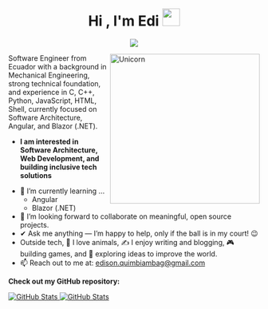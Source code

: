 <h1 align="center">Hi , I'm Edi <img src="https://media.giphy.com/media/hvRJCLFzcasrR4ia7z/giphy.gif" width="35"></h1>
<p align="center">
  <a href="https://github.com/DenverCoder1/readme-typing-svg"><img src="https://readme-typing-svg.herokuapp.com?font=Time+New+Roman&color=%23C8BE25&size=25&center=true&vCenter=true&width=600&height=100&lines=Software+Engineer;2x+ACPC+Finalist;Expert+on+Codeforces;4+Kyu+on+Atcoder;Always+learning+new+things"></a>
</p>


<img align="right" width=300px alt="Unicorn" src="https://c.tenor.com/GN73MKBawZYAAAAi/busy-cute.gif" />


Software Engineer from Ecuador with a background in Mechanical Engineering, strong technical foundation, and experience in C, C++, Python, JavaScript, HTML, Shell, currently focused on Software Architecture, Angular, and Blazor (.NET).
* **I am interested in Software Architecture, Web Development, and building inclusive tech solutions**
- 🌱 I’m currently learning ...
  - Angular
  - Blazor (.NET)
- 👯 I’m looking forward to collaborate on meaningful, open source projects.
- ✔ Ask me anything — I’m happy to help, only if the ball is in my court! 😉<br>
- Outside tech, 🐾 I love animals, ✍️ I enjoy writing and blogging, 🎮 building games, and 🌱 exploring ideas to improve the world.
- 📫 Reach out to me at: <a href="mailto:edison.quimbiamba@ejemplo.com">edison.quimbiambag@gmail.com</a>

__Check out my GitHub repository:__

<div>
  <p>
    <a href="https://github.com/Bhargavi-hash/HotelFranchiseDBMS.git">
      <img src="https://github-readme-stats.vercel.app/api/pin/?username=Bhargavi-hash&repo=HotelFranchiseDBMS" alt="GitHub Stats" />
    </a>
    <a href="https://github.com/Bhargavi-hash/Linux-Shell-Implementation.git">
      <img src="https://github-readme-stats.vercel.app/api/pin/?username=Bhargavi-hash&repo=Linux-Shell-Implementation" alt="GitHub Stats" />
    </a>
  </p>
</div>

